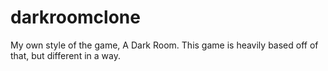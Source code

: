 # darkroomclone

My own style of the game, A Dark Room. This game is heavily based off of that, but different in a way.
